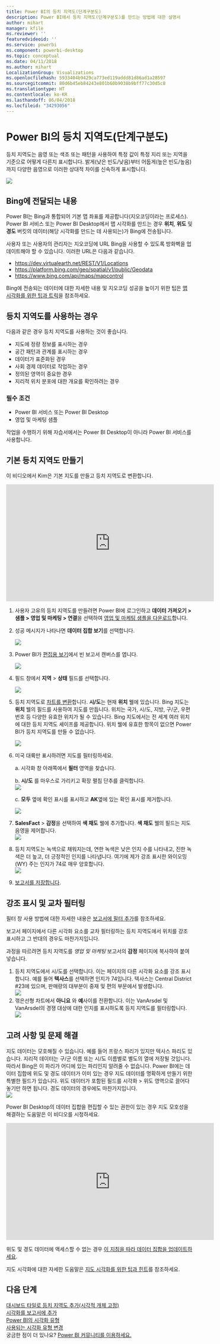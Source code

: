 ```yaml
---
title: Power BI의 등치 지역도(단계구분도)
description: Power BI에서 등치 지역도(단계구분도)를 만드는 방법에 대한 설명서
author: mihart
manager: kfile
ms.reviewer: ''
featuredvideoid: ''
ms.service: powerbi
ms.component: powerbi-desktop
ms.topic: conceptual
ms.date: 04/11/2018
ms.author: mihart
LocalizationGroup: Visualizations
ms.openlocfilehash: 5933404b9429ca773ed119addd81d86ad1a28597
ms.sourcegitcommit: 80d6b45eb84243e801b60b9038b9bff77c30d5c8
ms.translationtype: HT
ms.contentlocale: ko-KR
ms.lasthandoff: 06/04/2018
ms.locfileid: "34293056"
---
```

# <a name="filled-maps-choropleths-in-power-bi"></a>Power BI의 등치 지역도(단계구분도)
등치 지역도는 음영 또는 색조 또는 패턴을 사용하여 특정 값이 특정 지리 또는 지역을 기준으로 어떻게 다른지 표시합니다.  밝게(낮은 빈도/낮음)부터 어둡게(높은 빈도/높음)까지 다양한 음영으로 이러한 상대적 차이를 신속하게 표시합니다.    

![](media/power-bi-visualization-filled-maps-choropleths/large_map.png)

## <a name="what-is-sent-to-bing"></a>Bing에 전달되는 내용
Power BI는 Bing과 통합되어 기본 맵 좌표를 제공합니다(지오코딩이라는 프로세스). Power BI 서비스 또는 Power BI Desktop에서 맵 시각화를 만드는 경우 **위치**, **위도** 및 **경도** 버킷의 데이터(해당 시각화를 만드는 데 사용되는)가 Bing에 전송됩니다.

사용자 또는 사용자의 관리자는 지오코딩에 URL Bing을 사용할 수 있도록 방화벽을 업데이트해야 할 수 있습니다.  이러한 URL은 다음과 같습니다.
* https://dev.virtualearth.net/REST/V1/Locations
* https://platform.bing.com/geo/spatial/v1/public/Geodata
* https://www.bing.com/api/maps/mapcontrol

Bing에 전송되는 데이터에 대한 자세한 내용 및 지오코딩 성공을 높이기 위한 팁은 [맵 시각화를 위한 팁과 트릭](power-bi-map-tips-and-tricks.md)을 참조하세요.

## <a name="when-to-use-a-filled-map"></a>등치 지역도를 사용하는 경우
다음과 같은 경우 등치 지역도를 사용하는 것이 좋습니다.

* 지도에 정량 정보를 표시하는 경우
* 공간 패턴과 관계를 표시하는 경우
* 데이터가 표준화된 경우
* 사회 경제 데이터로 작업하는 경우
* 정의된 영역이 중요한 경우
* 지리적 위치 분포에 대한 개요를 확인하려는 경우

### <a name="prerequisites"></a>필수 조건
- Power BI 서비스 또는 Power BI Desktop
- 영업 및 마케팅 샘플

작업을 수행하기 위해 자습서에서는 Power BI Desktop이 아니라 Power BI 서비스를 사용합니다.

## <a name="create-a-basic-filled-map"></a>기본 등치 지역도 만들기
이 비디오에서 Kim은 기본 지도를 만들고 등치 지역도로 변환합니다.

<iframe width="560" height="315" src="https://www.youtube.com/embed/ajTPGNpthcg" frameborder="0" allowfullscreen></iframe>


1. 사용자 고유의 등치 지역도를 만들려면 Power BI에 로그인하고 **데이터 가져오기 \> 샘플 \> 영업 및 마케팅 \> 연결**을 선택하여 [영업 및 마케팅 샘플을 다운로드](sample-datasets.md)합니다.
2. 성공 메시지가 나타나면 **데이터 집합 보기**를 선택합니다.

   ![](media/power-bi-visualization-filled-maps-choropleths/power-bi-view-dataset.png)
3. Power BI가 [편집용 보기](service-interact-with-a-report-in-editing-view.md)에서 빈 보고서 캔버스를 엽니다.

    ![](media/power-bi-visualization-filled-maps-choropleths/power-bi-blank-canvas.png)
4. 필드 창에서 **지역** \> **상태** 필드를 선택합니다.    

   ![](media/power-bi-visualization-filled-maps-choropleths/img002.png)
5. 등치 지역도로 [차트를 변환](power-bi-report-change-visualization-type.md)합니다. **시/도**는 현재 **위치** 웰에 있습니다. Bing 지도는 **위치** 웰의 필드를 사용하여 지도를 만듭니다.  위치는 국가, 시/도, 지방, 구/군, 우편번호 등 다양한 유효한 위치가 될 수 있습니다. Bing 지도에서는 전 세계 여러 위치에 대한 등치 지역도 셰이프를 제공합니다. 위치 웰에 유효한 항목이 없으면 Power BI가 등치 지역도를 만들 수 없습니다.  

   ![](media/power-bi-visualization-filled-maps-choropleths/img003.png)
6. 미국 대륙만 표시하려면 지도를 필터링하세요.

   a.  시각화 창 아래쪽에서 **필터** 영역을 찾습니다.

   b.  **시/도** 를 마우스로 가리키고 확장 펼침 단추를 클릭합니다.  
   ![](media/power-bi-visualization-filled-maps-choropleths/img004.png)

   c.  **모두** 옆에 확인 표시를 표시하고 **AK**옆에 있는 확인 표시를 제거합니다.

   ![](media/power-bi-visualization-filled-maps-choropleths/img005.png)
7. **SalesFact** \> **감정**을 선택하여 **색 채도** 웰에 추가합니다. **색 채도** 웰의 필드는 지도 음영을 제어합니다.  
   ![](media/power-bi-visualization-filled-maps-choropleths/power-bi-color-saturation.png)
8. 등치 지역도는 녹색으로 채워지는데, 연한 녹색은 낮은 인지 수를 나타내고, 진한 녹색은 더 높고, 더 긍정적인 인지를 나타냅니다.  여기에 제가 강조 표시한 와이오밍(WY) 주는 인지가 74로 매우 양호합니다.  
   ![](media/power-bi-visualization-filled-maps-choropleths/img007.png)
9. [보고서를 저장합니다](service-report-save.md).

## <a name="highlighting-and-cross-filtering"></a>강조 표시 및 교차 필터링
필터 창 사용 방법에 대한 자세한 내용은 [보고서에 필터 추가](power-bi-report-add-filter.md)를 참조하세요.

보고서 페이지에서 다른 시각화 요소를 교차 필터링하는 등치 지역도에서 위치를 강조 표시하고 그 반대의 경우도 마찬가지입니다.

과정을 따르려면 등치 지역도를 *영업 및 마케팅* 보고서의 **감정** 페이지에 복사하여 붙여넣습니다.

1. 등치 지역도에서 시/도를 선택합니다.  이는 페이지의 다른 시각화 요소를 강조 표시합니다. 예를 들어 **텍사스**를 선택하면 인지가 74입니다. 텍사스는 Central District \#23에 있으며, 판매량의 대부분이 중재 및 편의 부문에서 발생합니다.   
   ![](media/power-bi-visualization-filled-maps-choropleths/img008.png)
2. 꺾은선형 차트에서 **아니요** 와 **예**사이를 전환합니다. 이는 VanArsdel 및 VanArsdel의 경쟁 대상에 대한 인지를 표시하도록 등치 지역도를 필터링합니다.  
   ![](media/power-bi-visualization-filled-maps-choropleths/img009.gif)

## <a name="considerations-and-troubleshooting"></a>고려 사항 및 문제 해결
지도 데이터는 모호해질 수 있습니다.  예를 들어 프랑스 파리가 있지만 텍사스 파리도 있습니다. 지리적 데이터는 구/군 이름 또는 시/도 이름별로 별도의 열에 저장될 것입니다. 따라서 Bing은 이 파리가 어디에 있는 파리인지 알려줄 수 없습니다. Power BI에는 데이터 집합에 위도 및 경도 데이터가 이미 있는 경우 지도 데이터를 명확하게 만들기 위한 특별한 필드가 있습니다. 위도 데이터가 포함된 필드를 시각화 \> 위도 영역으로 끌어다 놓기만 하면 됩니다.  경도 데이터의 경우에도 마찬가지입니다.  
![](media/power-bi-visualization-filled-maps-choropleths/pbi_latitude.png)

Power BI Desktop의 데이터 집합을 편집할 수 있는 권한이 있는 경우 지도 모호성을 해결하는 도움말은 이 비디오를 시청하세요.

<iframe width="560" height="315" src="https://www.youtube.com/embed/Co2z9b-s_yM" frameborder="0" allowfullscreen></iframe>

위도 및 경도 데이터에 액세스할 수 없는 경우 [이 지침을 따라 데이터 집합을 업데이트하세요](https://support.office.com/article/Maps-in-Power-View-8A9B2AF3-A055-4131-A327-85CC835271F7).

지도 시각화에 대한 자세한 도움말은 [지도 시각화를 위한 팁과 힌트](power-bi-map-tips-and-tricks.md)를 참조하세요.

## <a name="next-steps"></a>다음 단계
[대시보드 타일로 등치 지역도 추가(시각적 개체 고정)](service-dashboard-tiles.md)    
 [시각화를 보고서에 추가](power-bi-report-add-visualizations-i.md)  
 [Power BI의 시각화 유형](power-bi-visualization-types-for-reports-and-q-and-a.md)    
 [사용되는 시각화 유형 변경](power-bi-report-change-visualization-type.md)      
궁금한 점이 더 있나요? [Power BI 커뮤니티를 이용하세요.](http://community.powerbi.com/)
